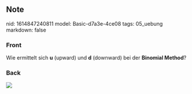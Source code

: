 ## Note
nid: 1614847240811
model: Basic-d7a3e-4ce08
tags: 05_uebung
markdown: false

### Front
Wie ermittelt sich <b>u</b> (upward) und <b>d</b> (downward) bei der <b>Binomial Method</b>?

### Back
<img src="paste-34a560e75fb8c1ce94f4f4c4f075aef7fd09e5fc.jpg">
